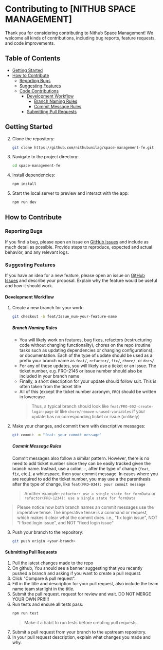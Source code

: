 # Contributing to [NITHUB SPACE MANAGEMENT]

Thank you for considering contributing to Nithub Space Management! We welcome all kinds of contributions, including bug reports, feature requests, and code improvements.

## Table of Contents

- [Getting Started](#getting-started)
- [How to Contribute](#how-to-contribute)
  - [Reporting Bugs](#reporting-bugs)
  - [Suggesting Features](#suggesting-features)
  - [Code Contributions](#code-contributions)
    - [Development Workflow](#development-workflow)
      - [Branch Naming Rules](#branch-naming-rules)
      - [Commit Message Rules](#commit-message-rules)
    - [Submitting Pull Requests](#submitting-pull-requests)

## Getting Started

2. Clone the repository:
   ```sh
   git clone https://github.com/nithubunilag/space-management-fe.git
   ```
3. Navigate to the project directory:
   ```sh
   cd space-management-fe
   ```
4. Install dependencies:
   ```sh
   npm install
   ```
5. Start the local server to preview and interact with the app:
   ```sh
   npm run dev
   ```

## How to Contribute

### Reporting Bugs

If you find a bug, please open an issue on [GitHub Issues](https://github.com/[username]/[project-name]/issues) and include as much detail as possible. Provide steps to reproduce, expected and actual behavior, and any relevant logs.

### Suggesting Features

If you have an idea for a new feature, please open an issue on [GitHub Issues](https://github.com/[username]/[project-name]/issues) and describe your proposal. Explain why the feature would be useful and how it should work.

#### Development Workflow

1. Create a new branch for your work:
   ```sh
   git checkout -b feat/Issue_num-your-feature-name
   ```
   ##### Branch Naming Rules
   - You will likely work on features, bug fixes, refactors (restructuring code without changing functionality), chores on the repo (routine tasks such as updating dependencies or changing configurations), or documentation. Each of the type of update should be used as a prefix your branch name as `feat/`, `refactor/`, `fix/`, `chore/`, or `docs/`
   - For any of these updates, you will likely use a ticket or an issue. The ticket number, e.g. FRO-2145 or issue number should also be included in your branch name
   - Finally, a short description for your update should follow suit. This is often taken from the ticket title
   - All of this (except the ticket number acronym, `FRO`) should be written in lowercase
     > Thus, a typical branch should look like `feat/FRO-002-create-login-page` or like `chore/remove-unused-variables` if your update has no corresponding ticket or issue (unlikely)
2. Make your changes, and commit them with descriptive messages:

   ```sh
   git commit -m "feat: your commit message"
   ```

   ##### Commit Message Rules

   Commit messages also follow a similar pattern. However, there is no need to add ticket number since they can be easily tracked given the branch name. Instead, use a colon, `:`, after the type of change (`feat`, `fix`, etc.), a whitespace, then your commit message. In cases where you are required to add the ticket number, you may use a the parenthesis after the type of change, like `feat(FRO-034): your commit message`

   > Another example: `refactor: use a single state for formData` or `refactor(FRO-1234): use a single state for formData`

> Please notice how both branch names an commit messages use the imperative tense. The imperative tense is a command or request, which makes it clear what the commit does. i.e., "fix login issue", NOT "I fixed login issue", and NOT "fixed login issue"

3. Push your branch to the repository:
   ```sh
   git push origin <your-branch>
   ```

#### Submitting Pull Requests

1. Pull the latest changes made to the repo
2. On github, You should see a banner suggesting that you recently pushed a branch and asking if you want to create a pull request.
3. Click "Compare & pull request".
4. Fill in the title and description for your pull request, also include the team name team starlight in the title.
5. Submit the pull request. request for review and wait. DO NOT MERGE YOUR OWN PR!!!!!
6. Run tests and ensure all tests pass:
   ```sh
   npm run test
   ```
   > Make it a habit to run tests before creating pull requests.
7. Submit a pull request from your branch to the upstream repository.
8. In your pull request description, explain what changes you made and why.
